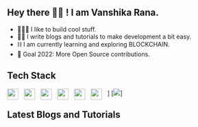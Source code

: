 ## Hey there 👋🏻 ! I am Vanshika Rana.

- 👩🏻‍💻 I like to build cool stuff.
- ✍🏻 I write blogs and tutorials to make development a bit easy.
- ⛓️ I am currently learning and exploring BLOCKCHAIN.
- 🎯 Goal 2022: More Open Source contributions.

## Tech Stack
<img align="left" width="26px" src="https://cdn.jsdelivr.net/gh/devicons/devicon/icons/html5/html5-original.svg" style="padding-right:10px;" />]
<img align="left" width="26px" src="https://cdn.jsdelivr.net/gh/devicons/devicon/icons/css3/css3-plain.svg" style="padding-right:10px;" />
<img align="left" width="26px" src="https://cdn.jsdelivr.net/gh/devicons/devicon/icons/javascript/javascript-original.svg"  style="padding-right:10px;"/>
<img align="left" width="26px" src="https://cdn.jsdelivr.net/gh/devicons/devicon/icons/react/react-original.svg" style="padding-right:10px;"/>
<img align="left" width="26px" src="https://cdn.jsdelivr.net/gh/devicons/devicon/icons/python/python-original.svg" style="padding-right:10px;"/>
<img align="left" width="26px" src="https://cdn.jsdelivr.net/gh/devicons/devicon/icons/heroku/heroku-plain.svg" style="padding-right:10px;"/>
[![](<img align="left" width="26px" src="https://cdn.jsdelivr.net/gh/devicons/devicon/icons/java/java-original.svg" style="padding-right:10px;"/>)]


## Latest Blogs and Tutorials

<!-- BLOG-POST-LIST:START -->
<!-- BLOG-POST-LIST:END -->
